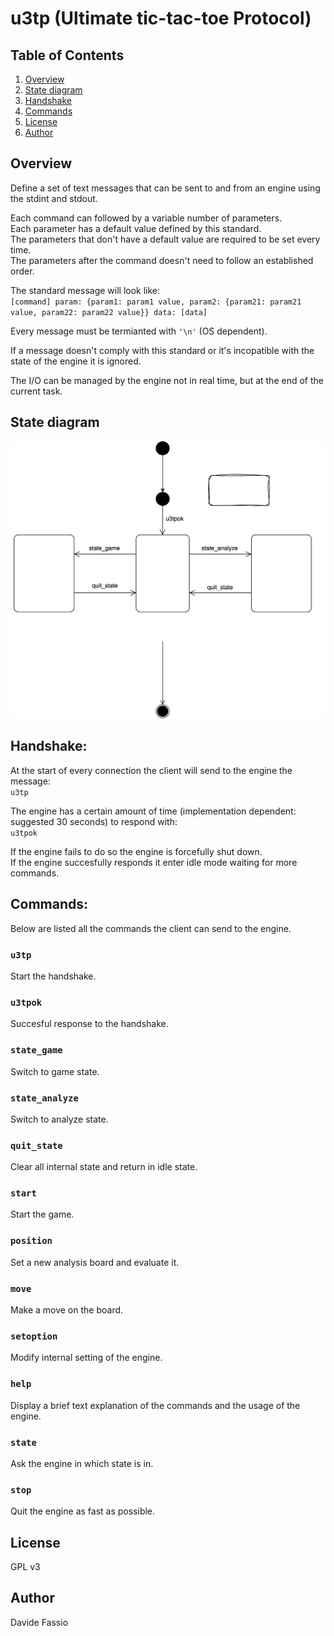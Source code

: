 # u3tp (Ultimate tic-tac-toe Protocol)

## Table of Contents
1. [Overview](#overview)
2. [State diagram](#state-diagram)
3. [Handshake](#handshake)
4. [Commands](#commands)
5. [License](#license)
6. [Author](#author)

## Overview
Define a set of text messages that can be sent to and from an engine using the stdint and stdout.

Each command can followed by a variable number of parameters. \
Each parameter has a default value defined by this standard. \
The parameters that don't have a default value are required to be set every time. \
The parameters after the command doesn't need to follow an established order.

The standard message will look like: \
`[command] param: {param1: param1 value, param2: {param21: param21 value, param22: param22 value}} data: [data]`

Every message must be termianted with `'\n'` (OS dependent). 

If a message doesn't comply with this standard or it's incopatible with the state of the engine it is ignored.

The I/O can be managed by the engine not in real time, but at the end of the current task.

## State diagram
![State diagram](./u3tp.svg)

## Handshake:
At the start of every connection the client will send to the engine the message: \
`u3tp`

The engine has a certain amount of time (implementation dependent: suggested 30 seconds) to respond with: \
`u3tpok`

If the engine fails to do so the engine is forcefully shut down. \
If the engine succesfully responds it enter idle mode waiting for more commands.

## Commands:
Below are listed all the commands the client can send to the engine.

### `u3tp`
Start the handshake.

### `u3tpok`
Succesful response to the handshake.

### `state_game`
Switch to game state.

### `state_analyze`
Switch to analyze state.

### `quit_state`
Clear all internal state and return in idle state.

### `start`
Start the game.

### `position`
Set a new analysis board and evaluate it.

### `move`
Make a move on the board.

### `setoption`
Modify internal setting of the engine.

### `help`
Display a brief text explanation of the commands and the usage of the engine.

### `state`
Ask the engine in which state is in.

### `stop`
Quit the engine as fast as possible.

## License
GPL v3

## Author
Davide Fassio
